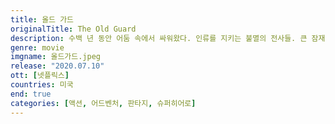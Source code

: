 ```yaml
---
title: 올드 가드
originalTitle: The Old Guard
description: 수백 년 동안 어둠 속에서 싸워왔다. 인류를 지키는 불멸의 전사들. 큰 잠재력을 가진 신참을 발견하지만, 그들의 놀라운 힘도 발각된다. 잡혀선 안 된다, 끝까지 싸운다.
genre: movie
imgname: 올드가드.jpeg
release: "2020.07.10"
ott: [넷플릭스]
countries: 미국
end: true
categories: [액션, 어드벤처, 판타지, 슈퍼히어로]
---
```

